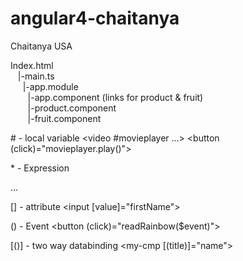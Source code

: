 # angular4-chaitanya
Chaitanya USA

Index.html
<br />&nbsp;&nbsp; |-main.ts
<br />&nbsp;&nbsp;&nbsp;&nbsp;	|-app.module
<br />&nbsp;&nbsp;&nbsp;&nbsp;&nbsp;&nbsp;		|-app.component (links for product & fruit)
<br />&nbsp;&nbsp;&nbsp;&nbsp;&nbsp;&nbsp;		|-product.component
<br />&nbsp;&nbsp;&nbsp;&nbsp;&nbsp;&nbsp;		|-fruit.component



\# - local variable
<video #movieplayer ...>
<button (click)="movieplayer.play()">
</video>

\* - Expression
<p *myUnless="myExpression">...</p>

[] - attribute
<input [value]="firstName">

() - Event
<button (click)="readRainbow($event)">

[()] - two way databinding
<my-cmp [(title)]="name">
